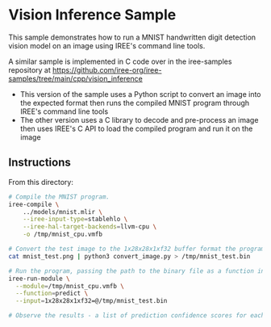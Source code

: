 # Vision Inference Sample

This sample demonstrates how to run a MNIST handwritten digit detection vision
model on an image using IREE's command line tools.

A similar sample is implemented in C code over in the iree-samples repository
at https://github.com/iree-org/iree-samples/tree/main/cpp/vision_inference

* This version of the sample uses a Python script to convert an image into the
  expected format then runs the compiled MNIST program through IREE's command
  line tools
* The other version uses a C library to decode and pre-process an image then
  uses IREE's C API to load the compiled program and run it on the image

## Instructions

From this directory:

```bash
# Compile the MNIST program.
iree-compile \
    ../models/mnist.mlir \
    --iree-input-type=stablehlo \
    --iree-hal-target-backends=llvm-cpu \
    -o /tmp/mnist_cpu.vmfb

# Convert the test image to the 1x28x28x1xf32 buffer format the program expects.
cat mnist_test.png | python3 convert_image.py > /tmp/mnist_test.bin

# Run the program, passing the path to the binary file as a function input.
iree-run-module \
  --module=/tmp/mnist_cpu.vmfb \
  --function=predict \
  --input=1x28x28x1xf32=@/tmp/mnist_test.bin

# Observe the results - a list of prediction confidence scores for each digit.
```

<!-- TODO(scotttodd): lit test for that ^ (requires python in lit.cfg.py) -->

